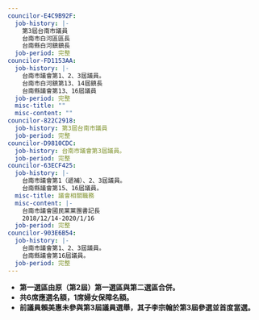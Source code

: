 ```yaml
---
councilor-E4C9B92F:
  job-history: |-
    第3屆台南市議員
    台南市白河區區長
    台南縣白河鎮鎮長
  job-period: 完整
councilor-FD1153AA:
  job-history: |-
    台南市議會第1、2、3屆議員。
    台南市白河鎮第13、14屆鎮長
    台南縣議會第13、16屆議員
  job-period: 完整
  misc-title: ""
  misc-content: ""
councilor-822C2918:
  job-history: 第3屆台南市議員
  job-period: 完整
councilor-D9810CDC:
  job-history: 台南市議會第3屆議員。
  job-period: 完整
councilor-63ECF425:
  job-history: |-
    台南市議會第1（遞補）、2、3屆議員。
    台南縣議會第15、16屆議員。
  misc-title: 議會相關職務
  misc-content: |-
    台南市議會國民黨黨團書記長
    2018/12/14-2020/1/16
  job-period: 完整
councilor-903E6B54:
  job-history: |-
    台南市議會第1、2、3屆議員。
    台南縣議會第16屆議員。
  job-period: 完整
---
```

* **第一選區由原（第2屆）第一選區與第二選區合併。**
* **共6席應選名額，1席婦女保障名額。**
* **前議員賴美惠未參與第3屆議員選舉，其子李宗翰於第3屆參選並首度當選。**